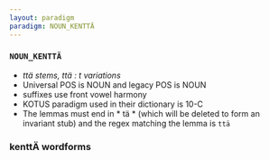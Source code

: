 ```yaml
---
layout: paradigm
paradigm: NOUN_KENTTÄ
---
```

### ` NOUN_KENTTÄ `

* _ttä stems, ttä : t  variations_
* Universal POS is NOUN and legacy POS is NOUN
* suffixes use front vowel harmony
* KOTUS paradigm used in their dictionary is 10-C
* The lemmas must end in * tä * (which will be deleted to form an invariant stub) and the regex matching the lemma is ` ttä `

### kenttÄ wordforms


